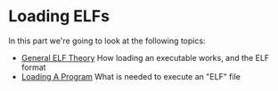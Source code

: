 # Loading ELFs

In this part we're going to look at the following topics:

- [General ELF Theory](01_Elf_Theory.md) How loading an executable works, and the ELF format
- [Loading A Program](02_Loading_And_Running.md) What is needed to execute an "ELF" file
